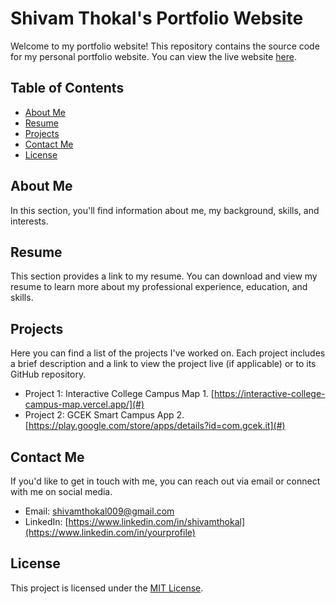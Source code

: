 # Shivam Thokal's Portfolio Website

Welcome to my portfolio website! This repository contains the source code for my personal portfolio website. You can view the live website [here](https://shivam-portfolio-sigma.vercel.app/).

## Table of Contents

- [About Me](#about-me)
- [Resume](#resume)
- [Projects](#projects)
- [Contact Me](#contact-me)
- [License](#license)

## About Me

In this section, you'll find information about me, my background, skills, and interests. 

## Resume

This section provides a link to my resume. You can download and view my resume to learn more about my professional experience, education, and skills.

## Projects

Here you can find a list of the projects I've worked on. Each project includes a brief description and a link to view the project live (if applicable) or to its GitHub repository.

- Project 1: Interactive College Campus Map 1. [https://interactive-college-campus-map.vercel.app/](#)
- Project 2: GCEK Smart Campus App 2. [https://play.google.com/store/apps/details?id=com.gcek.it](#)


## Contact Me

If you'd like to get in touch with me, you can reach out via email or connect with me on social media. 

- Email: [shivamthokal009@gmail.com](mailto:your.email@example.com)
- LinkedIn: [https://www.linkedin.com/in/shivamthokal](https://www.linkedin.com/in/yourprofile)

## License

This project is licensed under the [MIT License](LICENSE).

